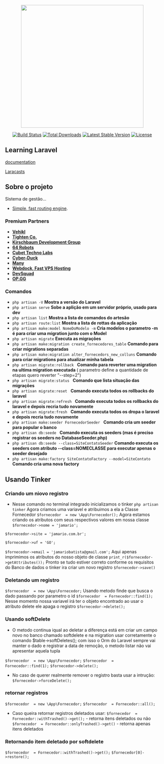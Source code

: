 <p align="center"><a href="https://laravel.com" target="_blank"><img src="https://raw.githubusercontent.com/laravel/art/master/logo-lockup/5%20SVG/2%20CMYK/1%20Full%20Color/laravel-logolockup-cmyk-red.svg" width="400"></a></p>

<p align="center">
<a href="https://travis-ci.org/laravel/framework"><img src="https://travis-ci.org/laravel/framework.svg" alt="Build Status"></a>
<a href="https://packagist.org/packages/laravel/framework"><img src="https://poser.pugx.org/laravel/framework/d/total.svg" alt="Total Downloads"></a>
<a href="https://packagist.org/packages/laravel/framework"><img src="https://poser.pugx.org/laravel/framework/v/stable.svg" alt="Latest Stable Version"></a>
<a href="https://packagist.org/packages/laravel/framework"><img src="https://poser.pugx.org/laravel/framework/license.svg" alt="License"></a>
</p>

## Learning Laravel

[documentation](https://laravel.com/docs)

[Laracasts](https://laracasts.com)

## Sobre o projeto

Sistema de gestão...

- [Simple, fast routing engine](https://laravel.com/docs/routing).

### Premium Partners

- **[Vehikl](https://vehikl.com/)**
- **[Tighten Co.](https://tighten.co)**
- **[Kirschbaum Development Group](https://kirschbaumdevelopment.com)**
- **[64 Robots](https://64robots.com)**
- **[Cubet Techno Labs](https://cubettech.com)**
- **[Cyber-Duck](https://cyber-duck.co.uk)**
- **[Many](https://www.many.co.uk)**
- **[Webdock, Fast VPS Hosting](https://www.webdock.io/en)**
- **[DevSquad](https://devsquad.com)**
- **[OP.GG](https://op.gg)**

### Comandos

- ```php artisan -V``` **Mostra a versão do Laravel**
- ```php artisan serve``` **Sobe a aplição em um servidor próprio, usado para dev**
- ```php artisan list``` **Mostra a lista de comandos do artesão**
- ```php artisan route:list``` **Mostra a lista de rottas da aplicação**
- ```php artisan make:model NomeDoModelo -m``` **Cria modelos o parametro -m é para criar uma migration junto com o Model**
- ```php artisan migrate``` **Executa as migrações**
- ```php artisan make:migration create_fornecedores_table``` **Comando para criar migrations separadas**
- ```php artisan make:migration alter_fornecedors_new_colluns``` **Comando para criar migrations para atualizar minha tabela**
- ```php artisan migrate:rollback ``` **Comando para reverter uma migration na ultima migration executada** ( parametro define a quantidade de etapas quero reverter "--step=2")
- ```php artisan migrate:status ``` **Comando que lista situação das migrações**
- ```php artisan migrate:reset ``` **Comando executa todos os rollbacks do laravel**
- ```php artisan migrate:refresh ``` **Comando executa todos os rollbacks do laravel e depois recria tudo novamente**
- ```php artisan migrate:fresh ``` **Comando executa todos os dropa o laravel e depois recria tudo novamente**
- ```php artisan make:seeder FornecedorSeeder ``` **Comando cria um seeder para popular o banco**
- ```php artisan db:seede ``` **Comando executa os seeders (mas é preciso registrar os seeders no DatabaseSeeder.php)**
- ```php artisan db:seede --class=SiteContatoSeeder``` **Comando executa os seeders com atributo --class=NOMECLASSE para executar apenas o seeder desejado**
- ```php artisan make:factory SiteContatoFactory --model=SiteContato``` **Comando cria uma nova factory**

## Usando Tinker

### Criando um niovo registro 

   - Nesse comando no terminal integrado inicializamos o tinker
```php artisan tinker```
    Agora criamos uma variavel e atribuimos a ela a Classe Fornecedor
```$fornecedor  = new \App\Fornecedor();```
    Agora estamos criando os atributos com seus respectivos valores
    em nossa classe
```$fornecedor->nome = 'jamario';```

```$fornecedor->site = 'jamario.com.br';```

```$fornecedor->uf = 'GO';```

```$fornecedor->email = 'jamariobatista@gmail.com';```
    Aqui apenas imprimimos os atributos do nosso objeto de classe
```print_r($fornecedor->getAttributes());```
    Pronto se tudo estiver correto conforme os requisitos do
    Banco de dados o tinker ira criar um novo registro
```$fornecedor->save()```

### Deletando um registro

```$fornecedor  = new \App\Fornecedor;```
    Usando metodo finde que busca o dado passando por parametro o id
```$fornecedor  = Fornecedor::find(1);```
    Nesse momento nossa variavel irá ter o objeto encontrado
    ao usar o atributo delete ele apaga o registro
```$fornecedor->delete();```

### Usando softDelete

- O metodo continua iqual ao deletar a diferença está em criar
um campo novo no banco chamado softdelete  e na migration usar corretamente
o comando  $table->softDeletes(); com isso o Orm do Laravel
 sempre vai manter o dado e registrar a data de remoção, o metodo listar não vai
apresentar aquela tupla

```$fornecedor  = new \App\Fornecedor;```
```$fornecedor  = Fornecedor::find(1);```
```$fornecedor->delete();```

- No caso de querer realmente remover o registro basta usar a intrução:
```$fornecedor->forceDelete();```

### retornar registros
```$fornecedor  = new \App\Fornecedor;```
```$fornecedor  = Fornecedor::all();```

- Caso queira retornar registros deletados usar:
```$fornecedor  = Fornecedor::withTrashed()->get();``` - retorna itens deletados ou não
```$fornecedor  = Fornecedor::onlyTrashed()->get()``` - retorna apenas itens deletados

### Retornando item deletado por softdelete

```$fornecedor  = Fornecedor::withTrashed()->get();```
```$fornecedor[0]->restore();```
